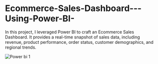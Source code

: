 # Ecommerce-Sales-Dashboard---Using-Power-BI-
 In this project, I leveraged Power BI to craft an Ecommerce Sales Dashboard. It provides a real-time snapshot of sales data, including revenue, product performance, order status, customer demographics, and regional trends. 

![Power bi 1](https://github.com/AnitaChavhan/Ecommerce-Sales-Dashboard---Using-Power-BI-/assets/147397812/67320781-ae30-4020-88c3-530b469f0072)
